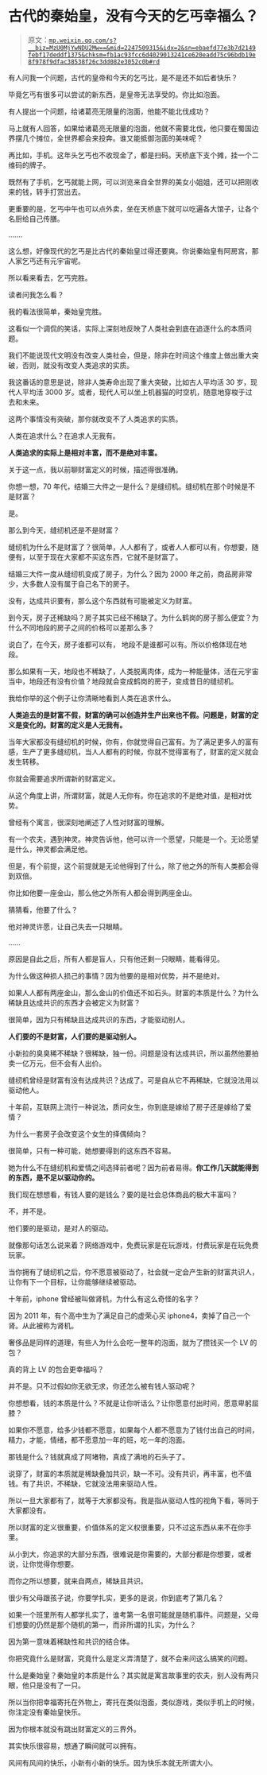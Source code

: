 # 古代的秦始皇，没有今天的乞丐幸福么？

> 原文：[`mp.weixin.qq.com/s?__biz=MzU0MjYwNDU2Mw==&mid=2247509315&idx=2&sn=ebaefd77e3b7d2149febf17deddf1375&chksm=fb1ac93fcc6d4029013241ce620eadd75c96bdb19e8f978f9dfac38538f26c3dd082e3052c0b#rd`](http://mp.weixin.qq.com/s?__biz=MzU0MjYwNDU2Mw==&mid=2247509315&idx=2&sn=ebaefd77e3b7d2149febf17deddf1375&chksm=fb1ac93fcc6d4029013241ce620eadd75c96bdb19e8f978f9dfac38538f26c3dd082e3052c0b#rd)

有人问我一个问题，古代的皇帝和今天的乞丐比，是不是还不如后者快乐？

毕竟乞丐有很多可以尝试的新东西，是皇帝无法享受的。你比如泡面。

有人提出一个问题，给诸葛亮无限量的泡面，他能不能北伐成功？

马上就有人回答，如果给诸葛亮无限量的泡面，他就不需要北伐，他只要在蜀国边界摆几个摊位，全世界都会来投奔。谁又能抵御泡面的美味呢？

再比如，手机。这年头乞丐也不收现金了，都是扫码。天桥底下支个摊，挂一个二维码的牌子。

既然有了手机，乞丐就能上网，可以浏览来自全世界的美女小姐姐，还可以把刚收来的钱，转手打赏出去。

更重要的是，乞丐中午也可以点外卖，坐在天桥底下就可以吃遍各大馆子，让各个名厨给自己传膳。

.......

这么想，好像现代的乞丐是比古代的秦始皇过得还要爽。你说秦始皇有阿房宫，那人家乞丐还有元宇宙呢。

所以看来看去，乞丐完胜。

读者问我怎么看？

我的看法很简单，秦始皇完胜。

这看似一个调侃的笑话，实际上深刻地反映了人类社会到底在追逐什么的本质问题。

我们不能说现代文明没有改变人类社会，但是，除非在时间这个维度上做出重大突破，否则，就没有改变人类追求的实质。

我这番话的意思是说，除非人类寿命出现了重大突破，比如古人平均活 30 岁，现代人平均活 3000 岁。或者，现代人可以坐上机器猫的时空机，随意地穿梭于过去和未来。

这两个事情没有突破，那你就改变不了人类追求的实质。

人类在追求什么？在追求人无我有。

**人类追求的实际上是相对丰富，而不是绝对丰富。** 

关于这一点，我以前聊财富定义的时候，描述得很准确。

你想一想，70 年代，结婚三大件之一是什么？是缝纫机。缝纫机在那个时候是不是财富？

是。

那么到今天，缝纫机还是不是财富？

缝纫机为什么不是财富了？很简单，人人都有了，或者人人都可以有，你想要，随便有，以至于现在大家都不买这东西，它就不是财富了。

结婚三大件一度从缝纫机变成了房子，为什么？因为 2000 年之前，商品房非常少，大多数人没有属于自己名下的房子。

没有，达成共识要有，那么这个东西就有可能被定义为财富。

到今天，房子还稀缺吗？房子其实已经不稀缺了。为什么鹤岗的房子那么便宜？为什么不同地段的房子之间的价格可以差那么多？

说白了，在今天，房子谁都可以有， 地段不是谁都可以有。所以价格体现在地段。

那么如果有一天，地段也不稀缺了，人类脱离肉体，成为一种能量体，活在元宇宙当中，地段还有没有价值？地段就会变成鹤岗的房子，变成昔日的缝纫机。

我给你举的这个例子让你清晰地看到人类在追求什么。

**人类追去的是财富不假，财富的确可以创造并生产出来也不假。问题是，财富的定义是变化的。财富的定义是人无我有。**

当年大家都没有缝纫机的时候，你有，你就觉得自己富有。为了满足更多人的富有感，生产了更多缝纫机，当人人都有的时候，你就不觉得富有了，财富的定义就会发生转移。

你就会需要追求所谓新的财富定义。

从这个角度上讲，所谓财富，就是人无你有。你在追求的不是绝对值，是相对优势。

曾经有个寓言，很深刻地阐述了人性对财富的理解。

有一个农夫，遇到神灵。神灵告诉他，他可以许一个愿望，只能是一个。无论愿望是什么，神灵都会满足他。

但是，有个前提，这个前提就是无论他得到了什么，除了他之外的所有人类都会得到双倍。

你比如他要一座金山，那么他之外所有人都会得到两座金山。

猜猜看，他要了什么？

他对神灵许愿，让自己失去一只眼睛。

......

原因是自此之后，所有人都是盲人，只有他还剩一只眼睛，能看得见。

为什么做这种损人损己的事情？因为他要的是相对优势，并不是绝对。

如果人人都有两座金山，那么金山的价值还不如石头。财富的本质是什么？为什么稀缺且达成共识的东西才会被定义为财富？

很简单，因为只有稀缺且达成共识的东西，才能驱动别人。

**人们要的不是财富，人们要的是驱动别人。** 

小新拉的臭臭稀不稀缺？很稀缺，独一份。问题是没有达成共识，所以虽然他要拍卖一亿万元，但不会有人出价。

缝纫机曾经是财富有没有达成共识？达成了。可是自从它不再稀缺，它就没法用以驱动他人。

十年前，互联网上流行一种说法，质问女生，你到底是嫁给了房子还是嫁给了爱情？

为什么一套房子会改变这个女生的择偶倾向？

很简单，只有一种可能，她想要得到的这东西不容易。

她为什么不在缝纫机和爱情之间选择前者呢？因为前者易得。**你工作几天就能得到的东西，是不足以驱动你的。**

我们现在想想看，有钱人要的是钱么？要的是社会总体商品的极大丰富吗？

不，并不是。

他们要的是驱动，是对人的驱动。

就像那句话怎么说来着？网络游戏中，免费玩家是在玩游戏，付费玩家是在玩免费玩家。

当你拥有了缝纫机之后，你不愿意被驱动了，社会就一定会产生新的财富共识人，让你有下一个目标，让你能够继续被驱动。

十年前，iphone 曾经被叫做肾机，为什么有这么奇怪的名字？

因为 2011 年，有个高中生为了满足自己的虚荣心买 iphone4，卖掉了自己一个肾。从此被称为肾机。

奢侈品是同样的道理，有些人为什么会吃一整年的泡面，就为了攒钱买一个 LV 的包？

真的背上 LV 的包会更幸福吗？

并不是。只不过假如你无欲无求，你还怎么被有钱人驱动呢？

你想想看，钱的本质是什么？不就是让你听话么？让你愿意付出时间，愿意卑躬屈膝？

如果你不愿意，给多少钱都不愿意，如果每个人都不愿意为了钱付出自己的时间，精力，才能，情绪，都不愿意加一年的班，吃一年的泡面。

那钱是什么？钱就真成了阿堵物，真成了满地的石头子了。

说穿了，财富的本质就是稀缺叠加共识，缺一不可。没有共识，再丰富，也不值钱。有了共识，不稀缺，它就没法用来驱动人性。

所以一旦大家都有了，就等于大家都没有。我是指从驱动人性的视角下看，等同于大家都没有。

所以财富的定义很重要，价值体系的定义权很重要，只不过这东西从来不在你手里。

从小到大，你追求的大部分东西，很难说是你需要的，大部分都是你想要，或者说，让你觉得你想要。

而你之所以想要，就来自两点，稀缺且共识。

很少有父母跟孩子说，你要学扎实，更多的是说，你到底考了第几名？

如果一个班里所有人都学扎实了，谁考第一名很可能就是随机事件。问题是，父母们想要的仍然是那个随机的第一，而非所谓的扎实，为什么？

因为第一意味着稀缺性和共识的结合体。

你把究竟什么是财富，究竟什么是定义弄清楚了，就不会来问这么搞笑的问题。

什么是秦始皇？秦始皇的本质是什么？其实就是寓言故事里的农夫，别人没有两只眼，他只是没有了一只。

所以当你把幸福寄托在外物上，寄托在类似泡面，类似游戏，类似手机上的时候，你注定没有秦始皇快乐。

因为你根本就没有跳出财富定义的三界外。

其实快乐很容易，想通了瞬间就可以拥有。

风间有风间的快乐，小新有小新的快乐。因为快乐本就无所谓大小。